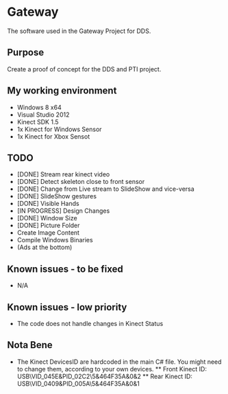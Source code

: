 Gateway
=======

The software used in the Gateway Project for DDS.


Purpose
-------
Create a proof of concept for the DDS and PTI project.


My working environment
----------------------
* Windows 8 x64
* Visual Studio 2012
* Kinect SDK 1.5
* 1x Kinect for Windows Sensor
* 1x Kinect for Xbox Sensot


TODO
----
* [DONE] Stream rear kinect video
* [DONE] Detect skeleton close to front sensor
* [DONE] Change from Live stream to SlideShow and vice-versa
* [DONE] SlideShow gestures
* [DONE] Visible Hands
* [IN PROGRESS] Design Changes
* [DONE] Window Size
* [DONE] Picture Folder
* Create Image Content
* Compile Windows Binaries
* (Ads at the bottom)


Known issues - to be fixed
--------------------------
* N/A


Known issues - low priority
---------------------------
* The code does not handle changes in Kinect Status


Nota Bene
---------
* The Kinect DevicesID are hardcoded in the main C# file. You might need to change them, according to your own devices.
** Front Kinect ID: USB\VID_045E&PID_02C2\5&464F35A&0&2
** Rear  Kinect ID: USB\VID_0409&PID_005A\5&464F35A&0&1
